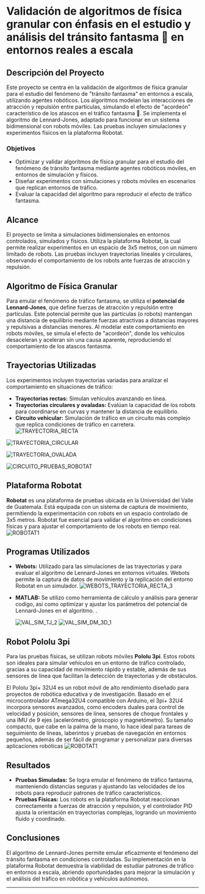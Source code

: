 # Validación de algoritmos de física granular con énfasis en el estudio y análisis del tránsito fantasma 👻 en entornos reales a escala


## Descripción del Proyecto

Este proyecto se centra en la validación de algoritmos de física granular para el estudio del fenómeno de "tránsito fantasma" en entornos a escala, utilizando agentes robóticos. Los algoritmos modelan las interacciones de atracción y repulsión entre partículas, simulando el efecto de "acordeón" característico de los atascos en el tráfico fantasma 👻. Se implementa el algoritmo de Lennard-Jones, adaptado para funcionar en un sistema bidimensional con robots móviles. Las pruebas incluyen simulaciones y experimentos físicos en la plataforma Robotat.


### Objetivos 
- Optimizar y validar algoritmos de física granular para el estudio del fenómeno de tránsito fantasma mediante agentes robóticos móviles, en entornos de simulación y físicos.
- Diseñar experimentos con simulaciones y robots móviles en escenarios que replican entornos de tráfico.
- Evaluar la capacidad del algoritmo para reproducir el efecto de tráfico fantasma.


## Alcance
El proyecto se limita a simulaciones bidimensionales en entornos controlados, simulados y físicos. Utiliza la plataforma Robotat, la cual permite realizar experimentos en un espacio de 3x5 metros, con un número limitado de robots. Las pruebas incluyen trayectorias lineales y circulares, observando el comportamiento de los robots ante fuerzas de atracción y repulsión.


## Algoritmo de Física Granular

Para emular el fenómeno de tráfico fantasma, se utiliza el **potencial de Lennard-Jones**, que define fuerzas de atracción y repulsión entre partículas. Este potencial permite que las partículas (o robots) mantengan una distancia de equilibrio mediante fuerzas atractivas a distancias mayores y repulsivas a distancias menores. Al modelar este comportamiento en robots móviles, se simula el efecto de "acordeón", donde los vehículos desaceleran y aceleran sin una causa aparente, reproduciendo el comportamiento de los atascos fantasma.

## Trayectorias Utilizadas

Los experimentos incluyen trayectorias variadas para analizar el comportamiento en situaciones de tráfico:
- **Trayectorias rectas:** Simulan vehículos avanzando en línea.
- **Trayectorias circulares y ovaladas:** Evalúan la capacidad de los robots para coordinarse en curvas y mantener la distancia de equilibrio.
- **Circuito vehicular:** Simulación de tráfico en un circuito más complejo que replica condiciones de tráfico en carretera.
![TRAYECTORIA_RECTA](https://github.com/user-attachments/assets/2a177d46-9ca8-4918-bc1f-22ec22eca21a)

![TRAYECTORIA_CIRCULAR](https://github.com/user-attachments/assets/c75d875a-bbcd-4cb2-9339-966e13e47527)

![TRAYECTORIA_OVALADA](https://github.com/user-attachments/assets/728ef2d5-e5a2-4b05-92d9-60ad53f45ff1)

![CIRCUITO_PRUEBAS_ROBOTAT](https://github.com/user-attachments/assets/6b55e95c-4d61-4213-b2f2-d212d8dc666b)

## Plataforma Robotat

**Robotat** es una plataforma de pruebas ubicada en la Universidad del Valle de Guatemala. Está equipada con un sistema de captura de movimiento, permitiendo la experimentación con robots en un espacio controlado de 3x5 metros. Robotat fue esencial para validar el algoritmo en condiciones físicas y para ajustar el comportamiento de los robots en tiempo real.
![ROBOTAT1](https://github.com/user-attachments/assets/8b24669c-1fb8-4527-93c6-045f48974767)


## Programas Utilizados

- **Webots:** Utilizado para las simulaciones de las trayectorias y para evaluar el algoritmo de Lennard-Jones en entornos virtuales. Webots permite la captura de datos de movimiento y la replicación del entorno Robotat en un simulador.
![WEBOTS_TRAYECTORIA_RECTA_3](https://github.com/user-attachments/assets/21f78a15-6900-491d-b9fd-05b8622f7940)

- **MATLAB:** Se utilizo como herramienta de cálculo y análisis para generar codigo, asi como optimizar y ajustar los parámetros del potencial de Lennard-Jones en el algoritmo.  .

  ![VAL_SIM_TJ_2](https://github.com/user-attachments/assets/1b471bca-2091-44f1-b569-3b867c261b16)  ![VAL_SIM_DM_3D_1](https://github.com/user-attachments/assets/69f9c134-0d5a-4cc4-9923-f3f435c2c5e3)

## Robot Pololu 3pi

Para las pruebas físicas, se utilizan robots móviles **Pololu 3pi**. Estos robots son ideales para simular vehículos en un entorno de tráfico controlado, gracias a su capacidad de movimiento rápido y estable, además de sus sensores de línea que facilitan la detección de trayectorias y de obstáculos.

El Pololu 3pi+ 32U4 es un robot móvil de alto rendimiento diseñado para proyectos de robótica educativa y de investigación. Basado en el microcontrolador ATmega32U4 compatible con Arduino, el 3pi+ 32U4 incorpora sensores avanzados, como encoders duales para control de velocidad y posición, sensores de línea, sensores de choque frontales y una IMU de 9 ejes (acelerómetro, giroscopio y magnetómetro). Su tamaño compacto, que cabe en la palma de la mano, lo hace ideal para tareas de seguimiento de líneas, laberintos y pruebas de navegación en entornos pequeños, además de ser fácil de programar y personalizar para diversas aplicaciones robóticas​
![ROBOTAT1](https://github.com/user-attachments/assets/8b24669c-1fb8-4527-93c6-045f48974767)


## Resultados

- **Pruebas Simuladas:** Se logra emular el fenómeno de tráfico fantasma, manteniendo distancias seguras y ajustando las velocidades de los robots para reproducir patrones de tráfico característicos.
- **Pruebas Físicas:** Los robots en la plataforma Robotat reaccionan correctamente a fuerzas de atracción y repulsión, y el controlador PID ajusta la orientación en trayectorias complejas, logrando un movimiento fluido y coordinado.

## Conclusiones

El algoritmo de Lennard-Jones permite emular eficazmente el fenómeno del tránsito fantasma en condiciones controladas. Su implementación en la plataforma Robotat demuestra la viabilidad de estudiar patrones de tráfico en entornos a escala, abriendo oportunidades para mejorar la simulación y el análisis del tráfico en robótica y vehículos autónomos.

---
